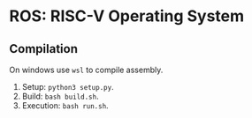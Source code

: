 # ROS: RISC-V Operating System

## Compilation

On windows use `wsl` to compile assembly.

1. Setup: `python3 setup.py`.
2. Build: `bash build.sh`.
3. Execution: `bash run.sh`.
